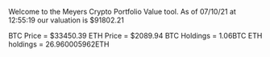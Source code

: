 Welcome to the Meyers Crypto Portfolio Value tool. 
As of 07/10/21 at 12:55:19 our valuation is $91802.21 

BTC Price = $33450.39
 ETH Price = $2089.94
BTC Holdings = 1.06BTC
 ETH holdings = 26.960005962ETH 

